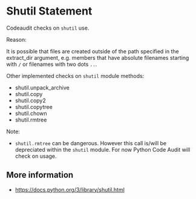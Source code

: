 # Shutil Statement

Codeaudit checks on `shutil` use.


Reason:

It is possible that files are created outside of the path specified in the extract_dir argument, e.g. members that have absolute filenames starting with `/` or filenames with two dots `..`. 

Other implemented checks on `shutil` module methods:
* shutil.unpack_archive
* shutil.copy
* shutil.copy2
* shutil.copytree
* shutil.chown
* shutil.rmtree

Note:
* `shutil.rmtree` can be dangerous. However this call is/will be depreciated within the `shutil` module. For now Python Code Audit will check on usage.


## More information

* https://docs.python.org/3/library/shutil.html